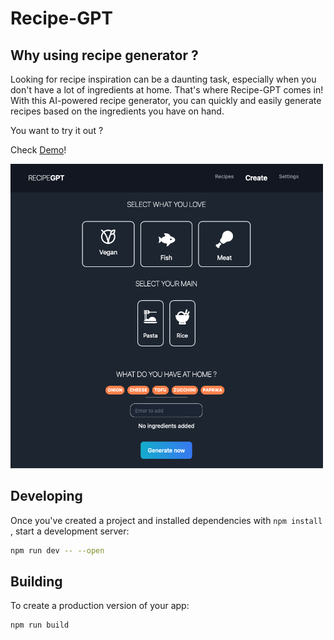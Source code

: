 # Recipe-GPT

## Why using recipe generator ?

Looking for recipe inspiration can be a daunting task, especially when you don't have a lot of ingredients at home. That's where Recipe-GPT comes in! With this AI-powered recipe generator, you can quickly and easily generate recipes based on the ingredients you have on hand.

You want to try it out ?

Check [Demo](https://recipes-gpt.xyz)!

<img src="demo.png" alt="Demo Overview" width="500" >


## Developing

Once you've created a project and installed dependencies with `npm install` , start a development server:

```bash
npm run dev -- --open
```

## Building

To create a production version of your app:

```bash
npm run build
```